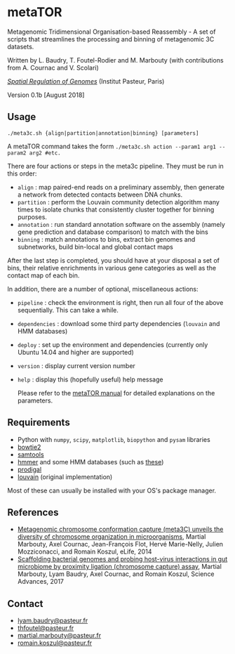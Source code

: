 # metaTOR

Metagenomic Tridimensional Organisation-based Reassembly - A set of scripts that streamlines the processing and binning of metagenomic 3C datasets.

Written by L. Baudry, T. Foutel-Rodier and M. Marbouty (with contributions from A. Cournac and V. Scolari)

*[Spatial Regulation of Genomes](https://research.pasteur.fr/en/team/spatial-regulation-of-genomes/)* (Institut Pasteur, Paris)

Version 0.1b [August 2018]

## Usage

    ./meta3c.sh {align|partition|annotation|binning} [parameters]

A metaTOR command takes the form ```./meta3c.sh action --param1 arg1 --param2
arg2 #etc.```

There are four actions or steps in the meta3c pipeline. They must be run in this order:

* ```align``` : map paired-end reads on a preliminary assembly, then generate a network from
 detected contacts between DNA chunks.
* ```partition``` : perform the Louvain community detection algorithm many times to isolate
     chunks that consistently cluster together for binning purposes.
* ```annotation``` : run standard annotation software on the assembly (namely gene prediction
      and database comparison) to match with the bins
* ```binning``` : match annotations to bins, extract bin genomes and subnetworks, build bin-local
   and global contact maps

After the last step is completed, you should have at your disposal a set of bins, their relative
enrichments in various gene categories as well as the contact map of each bin.

In addition, there are a number of optional, miscellaneous actions:

* ```pipeline``` : check the environment is right, then run all four of the above sequentially.
    This can take a while.
* ```dependencies``` : download some third party dependencies (```louvain``` and HMM databases)
* ```deploy``` : set up the environment and dependencies (currently only Ubuntu
  14.04 and higher are supported)
* ```version``` : display current version number
* ```help``` : display this (hopefully useful) help message

   Please refer to the [metaTOR manual](https://github.com/koszullab/metaTOR/meta3c_manual.pdf) for detailed explanations on the parameters.

## Requirements

* Python with ```numpy```, ```scipy```, ```matplotlib```, ```biopython``` and ```pysam``` libraries
* [bowtie2](http://bowtie-bio.sourceforge.net/bowtie2/index.shtml)
* [samtools](http://www.htslib.org/)
* [hmmer](http://hmmer.org/) and some HMM databases (such as [these](http://dl.pasteur.fr/fop/5eHgTGww/modele_HMM.tar.gz))
* [prodigal](https://github.com/hyattpd/Prodigal)
* [louvain](https://sourceforge.net/projects/louvain/) (original implementation)

Most of these can usually be installed with your OS's package manager.

## References

* [Metagenomic chromosome conformation capture (meta3C) unveils the diversity of chromosome organization in microorganisms](https://www.ncbi.nlm.nih.gov/pmc/articles/PMC4381813/), Martial Marbouty, Axel Cournac, Jean-François Flot, Hervé Marie-Nelly, Julien Mozziconacci, and Romain Koszul, eLife, 2014
* [Scaffolding bacterial genomes and probing host-virus interactions in gut microbiome by proximity ligation (chromosome capture) assay](https://www.ncbi.nlm.nih.gov/pmc/articles/PMC5315449/), Martial Marbouty, Lyam Baudry, Axel Cournac, and Romain Koszul, Science Advances, 2017

## Contact

* lyam.baudry@pasteur.fr
* thfoutel@pasteur.fr
* martial.marbouty@pasteur.fr
* romain.koszul@pasteur.fr
